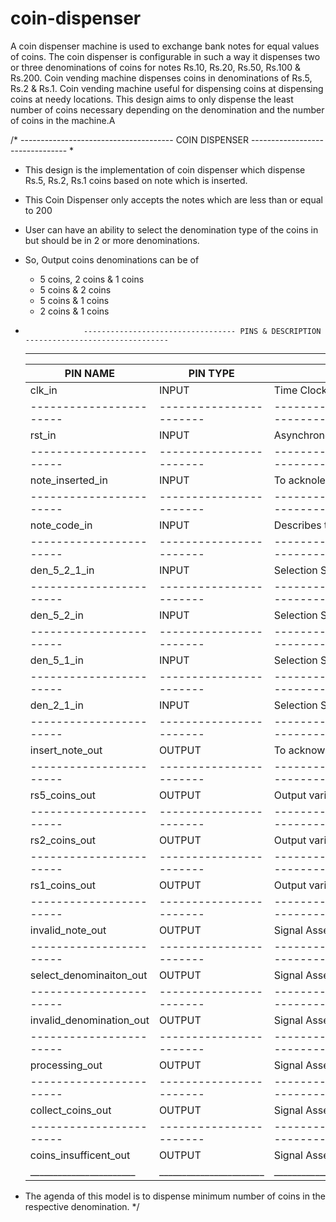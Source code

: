 # coin-dispenser
A coin dispenser machine is used to exchange bank notes for equal values of coins. The coin dispenser is configurable in such a way it dispenses two or three denominations of coins for notes Rs.10, Rs.20, Rs.50, Rs.100 & Rs.200.
Coin vending machine dispenses coins in denominations of Rs.5, Rs.2 & Rs.1.
Coin vending machine useful for dispensing coins at dispensing coins at needy locations.
This design aims to only dispense the least number of coins necessary depending on the denomination and the number of coins in the machine.A 

/* 					-------------------------------------- COIN DISPENSER --------------------------------
 * 
 * This design is the implementation of coin dispenser which dispense Rs.5, Rs.2, Rs.1 coins based on note which is inserted.
 * This Coin Dispenser only accepts the notes which are less than or equal to 200
 * User can have an ability to select the denomination type of the coins in but should be in 2 or more denominations.
 * So, Output coins denominations can be of
 	- 5 coins, 2 coins & 1 coins
	- 5 coins & 2 coins
	- 5 coins & 1 coins
	- 2 coins & 1 coins
 * 					---------------------------------- PINS & DESCRIPTION --------------------------------
	________________________________________________________________________________________________________________________________________________
	|	PIN NAME	|	PIN TYPE	|		PIN DESCRIPTION									|
	|-----------------------|-----------------------|-----------------------------------------------------------------------------------------------|
 	|	clk_in		|	INPUT		|	Time Clock										|
 	|-----------------------|-----------------------|-----------------------------------------------------------------------------------------------|
 	|	rst_in		|	INPUT		|	Asynchronous Active Low Reset								|
 	|-----------------------|-----------------------|-----------------------------------------------------------------------------------------------|
 	|    note_inserted_in	|	INPUT		|	To acknoledge system that note as inserted						|
 	|-----------------------|-----------------------|-----------------------------------------------------------------------------------------------|
 	|	note_code_in	|	INPUT		|	Describes the value of note through a predefined code					|
 	|-----------------------|-----------------------|-----------------------------------------------------------------------------------------------|
 	|	den_5_2_1_in	|	INPUT		|	Selection Switch to user, incase if user needs denomination in Rs.5, Rs.2 & Rs.1 coins	|
 	|-----------------------|-----------------------|-----------------------------------------------------------------------------------------------|
 	|	den_5_2_in	|	INPUT		|	Selection Switch to user, incase if user needs denomination in Rs.5 & Rs.2 only		|
 	|-----------------------|-----------------------|-----------------------------------------------------------------------------------------------|
 	|	den_5_1_in	|	INPUT		|	Selection Switch to user, incase if user needs denomination in Rs.5 & Rs.1 only		|
 	|-----------------------|-----------------------|-----------------------------------------------------------------------------------------------|
 	|	den_2_1_in	|	INPUT		|	Selection Switch to user, incase if user needs denomination in Rs.2 & Rs.1 only		|
 	|-----------------------|-----------------------|-----------------------------------------------------------------------------------------------|
 	|    insert_note_out	|	OUTPUT		|	To acknowledge user that system is ready to accept notes				|
 	|-----------------------|-----------------------|-----------------------------------------------------------------------------------------------|
 	|	rs5_coins_out	|	OUTPUT		|	Output variable for number of Rs.5 coins have to dispense				|
 	|-----------------------|-----------------------|-----------------------------------------------------------------------------------------------|
 	|	rs2_coins_out	|	OUTPUT		|	Output variable for number of Rs.2 coins have to dispense				|
 	|-----------------------|-----------------------|-----------------------------------------------------------------------------------------------|
 	|	rs1_coins_out	|	OUTPUT		|	Output variable for number of Rs.1 coins have to dispense				|
 	|-----------------------|-----------------------|-----------------------------------------------------------------------------------------------|
 	|    invalid_note_out	|	OUTPUT		|	Signal Asserts if note value is greater than 200					|
 	|-----------------------|-----------------------|-----------------------------------------------------------------------------------------------|
 	|select_denominaiton_out|	OUTPUT		|	Signal Asserts to acknowledge that note was accepted and asks for denomination selection|
 	|-----------------------|-----------------------|-----------------------------------------------------------------------------------------------|
 	|invalid_denomination_out|	OUTPUT		|	Signal Asserts if note is Rs.10 and denomination selected as de_5_2			|
 	|-----------------------|-----------------------|-----------------------------------------------------------------------------------------------|
 	|	processing_out	|	OUTPUT		|	Signal Asserts while system is in processing state					|
 	|-----------------------|-----------------------|-----------------------------------------------------------------------------------------------|
 	|    collect_coins_out	|	OUTPUT		|	Signal Asserts to acknowledge user to collect coins					|
 	|-----------------------|-----------------------|-----------------------------------------------------------------------------------------------|
 	| coins_insufficent_out	|	OUTPUT		|	Signal Asserts to acknowldge that system has insufficient coins				|
 	|_______________________|_______________________|_______________________________________________________________________________________________|
 
* The agenda of this model is to dispense minimum number of coins in the respective denomination.
*/
